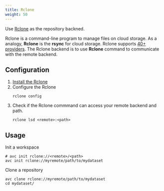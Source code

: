 ```yaml
---
title: Rclone
weight: 50
---
```


Use [Rclone](https://rclone.org/) as the repository backned. 

Rclone is a command-line program to manage files on cloud storage. As a analogy, **Rclone** is the **rsync** for cloud storage. Rclone supports [40+ providers](https://rclone.org/#providers). The Rclone backend is to use **Rclone** command to communicate with the remote backend.


## Configuration

1. [Install the Rclone](https://rclone.org/install/)
1. Configure the Rclone
    ```
    rclone config
    ```
1. Check if the Rclone commmand can access your remote backend and path.
    ```
    rclone lsd <remote>:<path>
    ```

## Usage

Init a workspace

```shell
# avc init rclone://<remote>/<path>
avc init rclone://myremote/path/to/mydataset
```

Clone a repository

```shell
avc clone rclone://myremote/path/to/mydataset
cd mydataset/
```